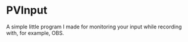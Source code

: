 # PVInput
A simple little program I made for monitoring your input while recording with, for example, OBS.
